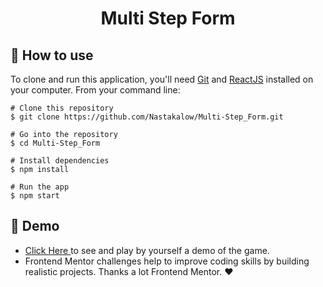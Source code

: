 <h1 align="center">Multi Step Form</h1>

## :book: How to use

To clone and run this application, you'll need [Git](https://git-scm.com/downloads) and [ReactJS](https://reactjs.org/docs/getting-started.html) installed on your computer. From your command line:

```
# Clone this repository
$ git clone https://github.com/Nastakalow/Multi-Step_Form.git

# Go into the repository
$ cd Multi-Step_Form

# Install dependencies
$ npm install

# Run the app
$ npm start
```

## :link: Demo

- <a target="_blank" href="https://multi-step-form-deploy.netlify.app/"> Click Here </a> to see and play by yourself a demo of the game.
- Frontend Mentor challenges help to improve coding skills by building realistic projects. Thanks a lot Frontend Mentor. ❤
